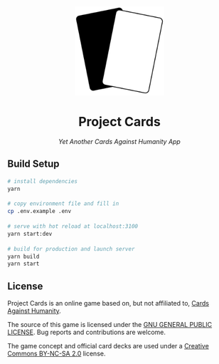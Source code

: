 <p align="center">
  <img src="client/static/logo.svg" title="Project Cards Logo" alt="Project Cards Logo" width="200px" />
</p>
<h1 align="center">
  Project Cards
</h1>
<p align="center">
  <i>Yet Another Cards Against Humanity App</i>
</p>

## Build Setup

```bash
# install dependencies
yarn

# copy environment file and fill in
cp .env.example .env

# serve with hot reload at localhost:3100
yarn start:dev

# build for production and launch server
yarn build
yarn start
```

## License

Project Cards is an online game based on, but not affiliated to, [Cards Against Humanity](https://cardsagainshumanity.com/).

The source of this game is licensed under the [GNU GENERAL PUBLIC LICENSE](https://github.com/jappe999/project-cards/blob/develop/LICENSE). Bug reports and contributions are welcome.

The game concept and official card decks are used under a [Creative Commons BY-NC-SA 2.0](https://creativecommons.org/licenses/by-nc-sa/2.0/) license.
